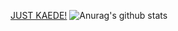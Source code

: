 <!--### Hi there 👋

<!--
**Natsuki-Kaede/Natsuki-Kaede** is a ✨ _special_ ✨ repository because its `README.md` (this file) appears on your GitHub profile.

Here are some ideas to get you started:

- 🔭 I’m currently working on ...
- 🌱 I’m currently learning ...
- 👯 I’m looking to collaborate on ...
- 🤔 I’m looking for help with ...
- 💬 Ask me about ...
- 📫 How to reach me: ...
- 😄 Pronouns: ...
- ⚡ Fun fact: ...
-->

[JUST KAEDE!](https://flymc.cc)
![Anurag's github stats](https://github-readme-stats.vercel.app/api?username=Natsuki-Kaede&show_icons=true)
